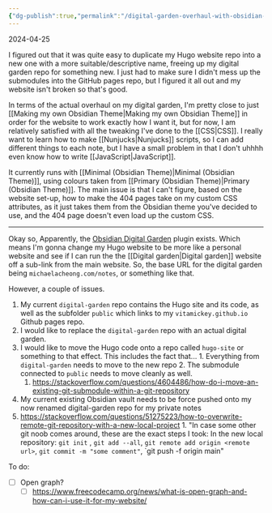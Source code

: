 ```yaml
---
{"dg-publish":true,"permalink":"/digital-garden-overhaul-with-obsidian-plugin/","title":"Digital Garden overhaul with Obsidian Plugin","tags":["technology","website","coding"],"created":"2023-10-05","updated":"2024-04-25"}
---
```


2024-04-25

I figured out that it was quite easy to duplicate my Hugo website repo into a new one with a more suitable/descriptive name, freeing up my digital garden repo for something new. I just had to make sure I didn't mess up the submodules into the GitHub pages repo, but I figured it all out and my website isn't broken so that's good.

In terms of the actual overhaul on my digital garden, I'm pretty close to just [[Making my own Obsidian Theme\|Making my own Obsidian Theme]] in order for the website to work exactly how I want it, but for now, I am relatively satisfied with all the tweaking I've done to the [[CSS\|CSS]]. I really want to learn how to make [[Nunjucks\|Nunjucks]] scripts, so I can add different things to each note, but I have a small problem in that I don't uhhhh even know how to write [[JavaScript\|JavaScript]].

It currently runs with [[Minimal (Obsidian Theme)\|Minimal (Obsidian Theme)]], using colours taken from [[Primary (Obsidian Theme)\|Primary (Obsidian Theme)]]. The main issue is that I can't figure, based on the website set-up, how to make the 404 pages take on my custom CSS attributes, as it just takes them from the Obsidian theme you've decided to use, and the 404 page doesn't even load up the custom CSS.

---

Okay so, Apparently, the [Obsidian Digital Garden](https://github.com/oleeskild/Obsidian-Digital-Garden) plugin exists. Which means I'm gonna change my Hugo website to be more like a personal website and see if I can run the the [[Digital garden\|Digital garden]] website off a sub-link from the main website. So, the base URL for the digital garden being `michaelacheong.com/notes`, or something like that.

However, a couple of issues.

1. My current `digital-garden` repo contains the Hugo site and its code, as well as the subfolder `public` which links to my `vitamickey.github.io` Github pages repo.
  1. I would like to replace the `digital-garden` repo with an actual digital garden.
  2. I would like to move the Hugo code onto a repo called `hugo-site` or something to that effect. This includes the fact that...
    1. Everything from `digital-garden` needs to move to the new repo
    2. The submodule connected to `public` needs to move cleanly as well.
      1. https://stackoverflow.com/questions/4604486/how-do-i-move-an-existing-git-submodule-within-a-git-repository
2. My current existing Obsidian vault needs to be force pushed onto my now renamed digital-garden repo for my private notes
  1. https://stackoverflow.com/questions/51275223/how-to-overwrite-remote-git-repository-with-a-new-local-project
    1. "In case some other git noob comes around, these are the exact steps I took: In the new local repository: `git init` , `git add --all`, `git remote add origin <remote url>`, `git commit -m "some comment"`, `git push -f origin main"

To do:

- [ ] Open graph?
  - [ ] https://www.freecodecamp.org/news/what-is-open-graph-and-how-can-i-use-it-for-my-website/
